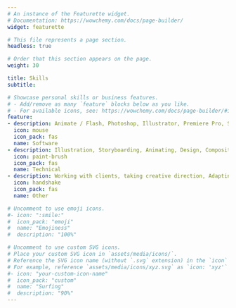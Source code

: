 ```yaml
---
# An instance of the Featurette widget.
# Documentation: https://wowchemy.com/docs/page-builder/
widget: featurette

# This file represents a page section.
headless: true

# Order that this section appears on the page.
weight: 30

title: Skills
subtitle:

# Showcase personal skills or business features.
# - Add/remove as many `feature` blocks below as you like.
# - For available icons, see: https://wowchemy.com/docs/page-builder/#icons
feature:
- description: Animate / Flash, Photoshop, Illustrator, Premiere Pro, Storyboard Pro, CLIP STUDIO PAINT
  icon: mouse
  icon_pack: fas
  name: Software
- description: Illustration, Storyboarding, Animating, Design, Compositing, Screenwriting, Cinematography, CSS & HTML
  icon: paint-brush
  icon_pack: fas
  name: Technical
- description: Working with clients, taking creative direction, Adapting to new workflows and tools, Recreating restaurant recipes
  icon: handshake
  icon_pack: fas
  name: Other

# Uncomment to use emoji icons.
#- icon: ":smile:"
#  icon_pack: "emoji"
#  name: "Emojiness"
#  description: "100%"  

# Uncomment to use custom SVG icons.
# Place your custom SVG icon in `assets/media/icons/`.
# Reference the SVG icon name (without `.svg` extension) in the `icon` field.
# For example, reference `assets/media/icons/xyz.svg` as `icon: 'xyz'`
#- icon: "your-custom-icon-name"
#  icon_pack: "custom"
#  name: "Surfing"
#  description: "90%"
---
```

